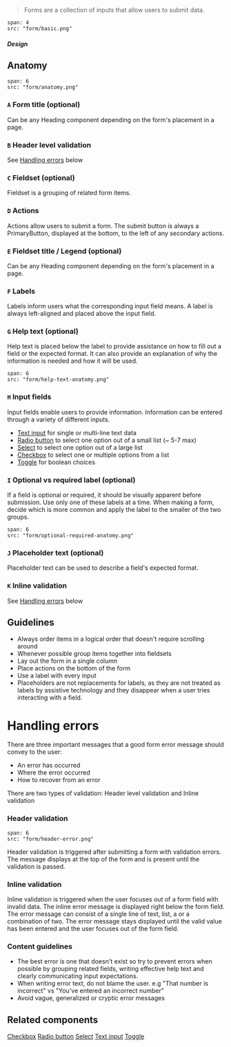 > Forms are a collection of inputs that allow users to submit data.

```image
span: 4
src: "form/basic.png"
```

##### Design

## Anatomy

```image
span: 6
src: "form/anatomy.png"
```

### `A` Form title (optional)
Can be any Heading component depending on the form's placement in a page.

### `B` Header level validation 
See [Handling errors](#handling-errors) below

### `C` Fieldset (optional)
Fieldset is a grouping of related form items.

### `D` Actions
Actions allow users to submit a form. The submit button is always a PrimaryButton, displayed at the bottom, to the left of any secondary actions.

### `E` Fieldset title / Legend (optional)
Can be any Heading component depending on the form's placement in a page.

### `F` Labels
Labels inform users what the corresponding input field means. A label is always left-aligned and placed above the input field.

### `G` Help text (optional)
Help text is placed below the label to provide assistance on how to fill out a field or the expected format. It can also provide an explanation of why the information is needed and how it will be used. 
```image
span: 6
src: "form/help-text-anatomy.png"
```

### `H` Input fields
Input fields enable users to provide information. Information can be entered through a variety of different inputs.
- [Text input](/components/text-input) for single or multi-line text data
- [Radio button](/components/radio-button) to select one option out of a small list (~ 5-7 max)
- [Select](/components/select) to select one option out of a large list
- [Checkbox](/components/checkbox) to select one or multiple options from a list
- [Toggle](/components/toggle) for boolean choices

### `I` Optional vs required label (optional)
If a field is optional or required, it should be visually apparent before submission. Use only one of these labels at a time. When making a form, decide which is more common and apply the label to the smaller of the two groups.
```image
span: 6
src: "form/optional-required-anatomy.png"
```

### `J` Placeholder text (optional)
Placeholder text can be used to describe a field's expected format.

### `K` Inline validation
See [Handling errors](#handling-errors) below

## Guidelines

- Always order items in a logical order that doesn't require scrolling around
- Whenever possible group items together into fieldsets 
- Lay out the form in a single column
- Place actions on the bottom of the form
- Use a label with every input
- Placeholders are not replacements for labels, as they are not treated as labels by assistive technology and they disappear when a user tries interacting with a field.

# Handling errors

There are three important messages that a good form error message should convey to the user:

- An error has occurred
- Where the error occurred
- How to recover from an error

There are two types of validation: Header level validation and Inline validation

### Header validation
```image
span: 6
src: "form/header-error.png"
```

Header validation is triggered after submitting a form with validation errors. The message displays at the top of the form and is present until the validation is passed.

### Inline validation
Inline validation is triggered when the user focuses out of a form field with invalid data. The inline error message is displayed right below the form field. The error message can consist of a single line of text, list, a or a combination of two. The error message stays displayed until the valid value has been entered and the user focuses out of the form field.

### Content guidelines
- The best error is one that doesn't exist so try to prevent errors when possible by grouping related fields, writing effective help text and clearly communicating input expectations.
- When writing error text, do not blame the user. e.g "That number is incorrect" vs "You've entered an incorrect number"
- Avoid vague, generalized or cryptic error messages


## Related components
[Checkbox](/components/checkbox)
[Radio button](/components/radio-button)
[Select](/components/select)
[Text input](/components/text-input)
[Toggle](/components/toggle)
